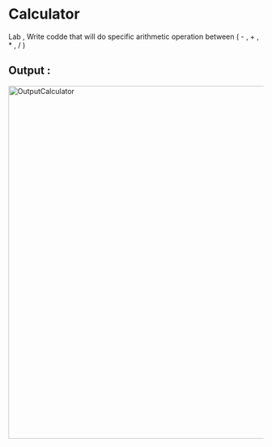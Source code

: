 # Calculator
Lab , Write codde that will do specific arithmetic operation between ( - , + , * , / )

## Output : 
<img width="697" alt="OutputCalculator" src="https://user-images.githubusercontent.com/92260250/144569667-60b35658-eac6-417e-b1d6-2b2f533a0ab4.png">

